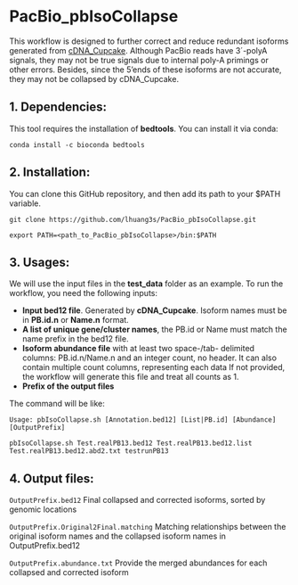 # PacBio_pbIsoCollapse

This workflow is designed to further correct and reduce redundant isoforms generated from [cDNA_Cupcake](https://github.com/Magdoll/cDNA_Cupcake). Although PacBio reads have 3´-polyA signals, they may not be true signals due to internal poly-A primings or other errors. Besides, since the 5’ends of these isoforms are not accurate, they may not be collapsed by cDNA_Cupcake.

## 1. Dependencies:

This tool requires the installation of **bedtools**. You can install it via conda:

`conda install -c bioconda bedtools`

## 2. Installation:

You can clone this GitHub repository, and then add its path to your $PATH variable.

`git clone https://github.com/lhuang3s/PacBio_pbIsoCollapse.git`

`export PATH=<path_to_PacBio_pbIsoCollapse>/bin:$PATH`

## 3. Usages:

We will use the input files in the **test_data** folder as an example. To run the workflow, you need the following inputs:

- **Input bed12 file**. Generated by **cDNA_Cupcake**. Isoform names must be in **PB.id.n** or **Name.n** format.
- **A list of unique gene/cluster names**, the PB.id or Name must match the name prefix in the bed12 file.
- **Isoform abundance file** with at least two space-/tab- delimited columns: 
  PB.id.n/Name.n and an integer count, no header. It can also contain multiple count columns, representing each data
  If not provided, the workflow will generate this file and treat all counts as 1.
- **Prefix of the output files**

The command will be like:

`Usage: pbIsoCollapse.sh [Annotation.bed12] [List|PB.id] [Abundance] [OutputPrefix]`

`pbIsoCollapse.sh Test.realPB13.bed12 Test.realPB13.bed12.list Test.realPB13.bed12.abd2.txt testrunPB13`

## 4. Output files:

`OutputPrefix.bed12`  Final collapsed and corrected isoforms, sorted by genomic locations

`OutputPrefix.Original2Final.matching`  Matching relationships between the original isoform names and the collapsed isoform names in OutputPrefix.bed12

`OutputPrefix.abundance.txt`  Provide the merged abundances for each collapsed and corrected isoform
